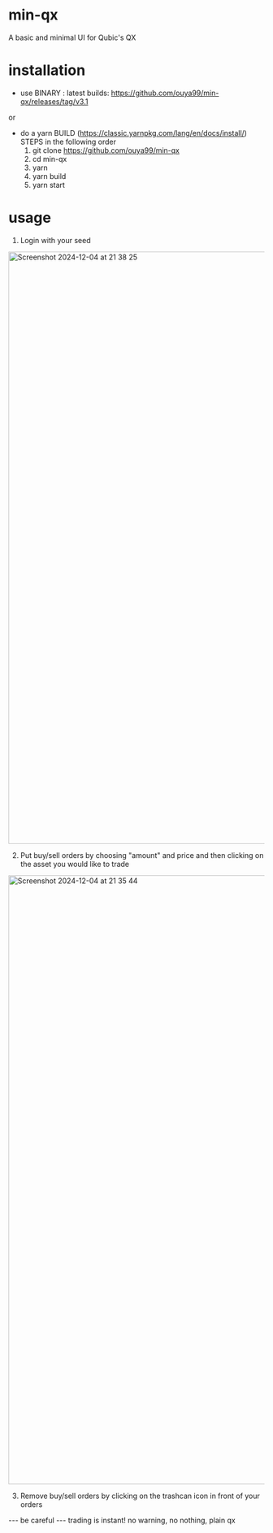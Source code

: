 # min-qx

A basic and minimal UI for Qubic's QX

# installation

- use BINARY : latest builds: https://github.com/ouya99/min-qx/releases/tag/v3.1

or

- do a yarn BUILD (https://classic.yarnpkg.com/lang/en/docs/install/)
  STEPS in the following order
  1) git clone https://github.com/ouya99/min-qx
  2) cd min-qx
  3) yarn
  4) yarn build
  5) yarn start

# usage

1. Login with your seed

<img width="1165" alt="Screenshot 2024-12-04 at 21 38 25" src="https://github.com/user-attachments/assets/c3c8ba5d-51a8-4726-9b35-db9eabb9b608">

2. Put buy/sell orders by choosing "amount" and price and then clicking on the asset you would like to trade
   
<img width="1198" alt="Screenshot 2024-12-04 at 21 35 44" src="https://github.com/user-attachments/assets/795c8d2c-ccde-4236-8232-18e3af65cf7c">

3. Remove buy/sell orders by clicking on the trashcan icon in front of your orders

--- be careful ---
trading is instant! no warning, no nothing, plain qx
